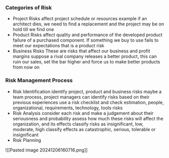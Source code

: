 ### Categories of Risk
- Project Risks
	  affect project schedule or resources 
	  example if an architect dies, we need to find a replacement and the project may be on hold till we find one
- Product Risks
	  affect quality and performance of the developed product
	  failure of a purchased component. If something we buy to use fails to meet our expectations that is a product risk
- Business Risks
	  These are risks that affect our business and profit margins
	  suppose a rival company releases a better product, this can ruin our sales, set the bar higher and force us to make better products from now on 

### Risk Management Process
- Risk Identification
	  identify project, product and business risks
	  maybe a team process, project managers can identify risks based on their previous experiences
	  use a risk checklist and check estimation, people, organizational, requirements, technology, tools risks
- Risk Analysis
	  consider each risk and make a judgement about their seriousness and probability 
	  assess how much these risks will affect the organization, and its effects
	  classify risks as insignificant, low, moderate, high
	  classify effects as catastrophic, serious, tolerable or insignificant
- Risk Planning
	  

![[Pasted image 20241206160716.png]]